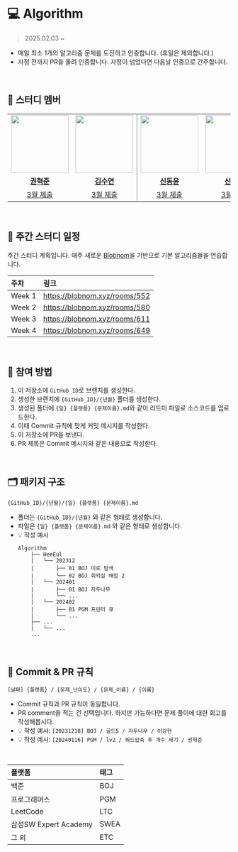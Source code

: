 # 💻 Algorithm

> 2025.02.03 ~

- 매일 최소 1개의 알고리즘 문제를 도전하고 인증합니다. (휴일은 제외합니다.)
- 자정 전까지 PR을 올려 인증합니다. 자정이 넘었다면 다음날 인증으로 간주합니다.


<br>

## 👥 스터디 멤버

<table style="border: 0.5 solid gray">
 <tr>
    <td align="center"><a href="https://github.com/oncsr"><img src="https://avatars.githubusercontent.com/oncsr" width="130px;" alt=""></td>
    <td align="center" style="border-right : 0.5px solid gray"><a href="https://github.com/suyeun84"><img src="https://avatars.githubusercontent.com/suyeun84" width="130px;" alt=""></td>
    <td align="center"><a href="https://github.com/03do-new30"><img src="https://avatars.githubusercontent.com/03do-new30" width="130px;" alt=""></td>
    <td align="center" style="border-right : 0.5px solid gray"><a href="https://github.com/ShinHeeEul"><img src="https://avatars.githubusercontent.com/ShinHeeEul" width="130px;" alt=""></td>
    <td align="center"><a href="https://github.com/Seol-JY"><img src="https://avatars.githubusercontent.com/Seol-JY" width="130px;" alt=""></td>
    <td align="center" style="border-right : 0.5px solid gray"><a href="https://github.com/lkhyun"><img src="https://avatars.githubusercontent.com/lkhyun" width="130px;" alt=""></td>

  </tr>
  <tr>
    <td align="center"><a href="https://github.com/oncsr"><b>권혁준</b></td>
    <td align="center"style="border-right : 0.5px solid gray"><a href="https://github.com/suyeun84" ><b>김수연</b></td>
    <td align="center"><a href="https://github.com/03do-new30"><b>신동윤</b></td>
    <td align="center"style="border-right : 0.5px solid gray"><a href="https://github.com/ShinHeeEul" ><b>신희을</b></td>
    <td align="center"><a href="https://github.com/Seol-JY"><b>설진영</b></td>
    <td align="center"style="border-right : 0.5px solid gray"><a href="https://github.com/lkhyun" ><b>이강현</b></td>
  </tr>

  <tr>
    <td align="center"><a href="https://github.com/AlgorithmWithGod/Algorithm/new/khj20006/khj20006/202503">3월 제출</td>
    <td align="center"style="border-right : 0.5px solid gray"><a href="https://github.com/AlgorithmWithGod/Algorithm/new/suyeun84/suyeun84/202503" >3월 제출</td>
    <td align="center"><a href="https://github.com/AlgorithmWithGod/Algorithm/new/03do-new30/03do-new30/202503">3월 제출</td>
    <td align="center"style="border-right : 0.5px solid gray"><a href="https://github.com/AlgorithmWithGod/Algorithm/new/ShinHeeEul/ShinHeeEul/202503">3월 제출</td>
    <td align="center"><a href="https://github.com/AlgorithmWithGod/Algorithm/new/Seol-JY/Seol-JY/202503">3월 제출</td>
    <td align="center"style="border-right : 0.5px solid gray"><a href="https://github.com/AlgorithmWithGod/Algorithm/new/lkhyun/lkhyun/202503">3월 제출</td>
  </tr>
  <!-- <tr>
    <td align = "center" colspan = "5" style="border-right : 0.5px solid gray">Full-Stack</td>
  </tr> -->
</table>

<br>

## 📅 주간 스터디 일정

주간 스터디 계획입니다. 매주 새로운 [Blobnom](https://blobnom.xyz/)을 기반으로 기본 알고리즘들을 연습합니다.

| 주차 | 링크 |
| :--- | :---------- |
| Week 1  | https://blobnom.xyz/rooms/552 |
| Week 2  | https://blobnom.xyz/rooms/580 |
| Week 3  | https://blobnom.xyz/rooms/611 |
| Week 4  | https://blobnom.xyz/rooms/649 |


<br>


## 💚 참여 방법

1. 이 저장소에 `GitHub ID`로 브랜치를 생성한다.
2. 생성한 브랜치에 `{GitHub_ID}/{년월}` 폴더를 생성한다.
3. 생성된 폴더에 `{일} {플랫폼} {문제이름}.md`와 같이 리드미 파일로 소스코드를 업로드한다.
4. 이때 Commit 규칙에 맞게 커밋 메시지를 작성한다.
5. 이 저장소에 PR을 보낸다.
6. PR 제목은 Commit 메시지와 같은 내용으로 작성한다.

<br>

## 🗂️ 패키지 구조

```
{GitHub_ID}/{년월}/{일} {플랫폼} {문제이름}.md
```

- 폴더는 `{GitHub_ID}/{년월}` 와 같은 형태로 생성합니다.
- 파일은 `{일} {플랫폼} {문제이름}.md` 와 같은 형태로 생성합니다.
- 💡 작성 예시
  ```
  Algorithm
      ├── HeeEul
      |   └── 202312
      |       ├── 01 BOJ 미로 탐색
      |       └── 02 BOJ 회의실 배정 2
      |   └── 202401
      |       ├── 01 BOJ 자두나무
      |       └── ...
      |   └── 202402
      |       ├── 01 PGM 프린터 큐
      |       └── ...
      ├── ...
      |   └── ...
      ...
  ```

<br>

## 📍 Commit & PR 규칙

```
[날짜] {플랫폼} / {문제_난이도} / {문제_이름} / {이름}
```

- Commit 규칙과 PR 규칙이 동일합니다.
- PR comment을 적는 건 선택입니다. 하지만 가능하다면 문제 풀이에 대한 회고를 작성해봅시다.
- 💡 작성 예시: `[20231218] BOJ / 골드5 / 자두나무 / 이강현`
- 💡 작성 예시: `[20240116] PGM / lv2 / 쿼드압축 후 개수 세기 / 권혁준`

<br>

| 플랫폼                | 태그 |
| :-------------------- | :--- |
| 백준                  | BOJ  |
| 프로그래머스          | PGM  |
| LeetCode              | LTC  |
| 삼성SW Expert Academy | SWEA  |
| 그 외                 | ETC  |

<br>
